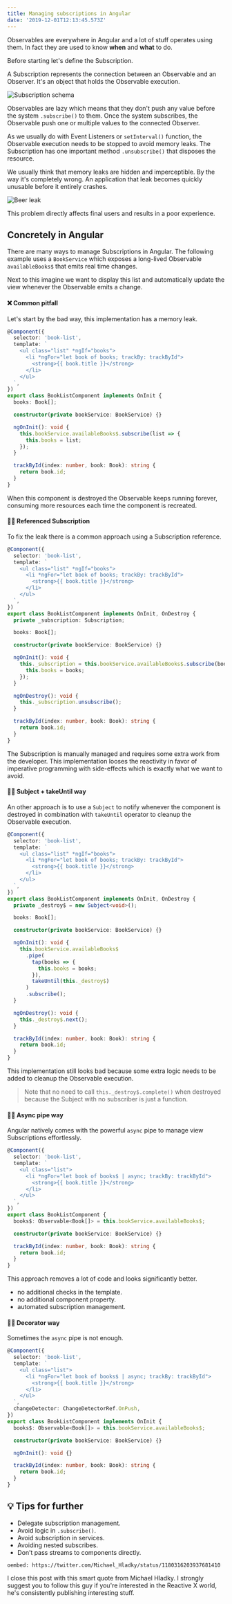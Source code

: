```yaml
---
title: Managing subscriptions in Angular
date: '2019-12-01T12:13:45.573Z'
---
```


Observables are everywhere in Angular and a lot of stuff operates using them. In fact they are used to know **when** and **what** to do.

Before starting let's define the Subscription.

A Subscription represents the connection between an Observable and an Observer. It's an object that holds the Observable execution.

![Subscription schema](./subscription.png)

Observables are lazy which means that they don't push any value before the system `.subscribe()` to them. Once the system subscribes, the Observable push one or multiple values to the connected Observer.

As we usually do with Event Listeners or `setInterval()` function, the Observable execution needs to be stopped to avoid memory leaks. The Subscription has one important method `.unsubscribe()` that disposes the resource.

We usually think that memory leaks are hidden and imperceptible. By the way it's completely wrong. An application that leak becomes quickly unusable before it entirely crashes.

![Beer leak](./beer.gif)

This problem directly affects final users and results in a poor experience.

## Concretely in Angular

There are many ways to manage Subscriptions in Angular. The following example uses a `BookService` which exposes a long-lived Observable `availableBooks$` that emits real time changes.

Next to this imagine we want to display this list and automatically update the view whenever the Observable emits a change.

#### ❌ Common pitfall

Let's start by the bad way, this implementation has a memory leak.

```ts
@Component({
  selector: 'book-list',
  template: `
    <ul class="list" *ngIf="books">
      <li *ngFor="let book of books; trackBy: trackById">
        <strong>{{ book.title }}</strong>
      </li>
    </ul>
  `,
})
export class BookListComponent implements OnInit {
  books: Book[];

  constructor(private bookService: BookService) {}

  ngOnInit(): void {
    this.bookService.availableBooks$.subscribe(list => {
      this.books = list;
    });
  }

  trackById(index: number, book: Book): string {
    return book.id;
  }
}
```

When this component is destroyed the Observable keeps running forever, consuming more resources each time the component is recreated.

#### 👎🏼 Referenced Subscription

To fix the leak there is a common approach using a Subscription reference.

```ts
@Component({
  selector: 'book-list',
  template: `
    <ul class="list" *ngIf="books">
      <li *ngFor="let book of books; trackBy: trackById">
        <strong>{{ book.title }}</strong>
      </li>
    </ul>
  `,
})
export class BookListComponent implements OnInit, OnDestroy {
  private _subscription: Subscription;

  books: Book[];

  constructor(private bookService: BookService) {}

  ngOnInit(): void {
    this._subscription = this.bookService.availableBooks$.subscribe(books => {
      this.books = books;
    });
  }

  ngOnDestroy(): void {
    this._subscription.unsubscribe();
  }

  trackById(index: number, book: Book): string {
    return book.id;
  }
}
```

The Subscription is manually managed and requires some extra work from the developer. This implementation looses the reactivity in favor of imperative programming with side-effects which is exactly what we want to avoid.

#### 👎🏼 Subject + takeUntil way

An other approach is to use a `Subject` to notify whenever the component is destroyed in combination with `takeUntil` operator to cleanup the Observable execution.

```ts
@Component({
  selector: 'book-list',
  template: `
    <ul class="list" *ngIf="books">
      <li *ngFor="let book of books; trackBy: trackById">
        <strong>{{ book.title }}</strong>
      </li>
    </ul>
  `,
})
export class BookListComponent implements OnInit, OnDestroy {
  private _destroy$ = new Subject<void>();

  books: Book[];

  constructor(private bookService: BookService) {}

  ngOnInit(): void {
    this.bookService.availableBooks$
      .pipe(
        tap(books => {
          this.books = books;
        }),
        takeUntil(this._destroy$)
      )
      .subscribe();
  }

  ngOnDestroy(): void {
    this._destroy$.next();
  }

  trackById(index: number, book: Book): string {
    return book.id;
  }
}
```

This implementation still looks bad because some extra logic needs to be added to cleanup the Observable execution.

> Note that no need to call `this._destroy$.complete()` when destroyed because the Subject with no subscriber is just a function.

#### 👍🏼 Async pipe way

Angular natively comes with the powerful `async` pipe to manage view Subscriptions effortlessly.

```ts
@Component({
  selector: 'book-list',
  template: `
    <ul class="list">
      <li *ngFor="let book of books$ | async; trackBy: trackById">
        <strong>{{ book.title }}</strong>
      </li>
    </ul>
  `,
})
export class BookListComponent {
  books$: Observable<Book[]> = this.bookService.availableBooks$;

  constructor(private bookService: BookService) {}

  trackById(index: number, book: Book): string {
    return book.id;
  }
}
```

This approach removes a lot of code and looks significantly better.

- no additional checks in the template.
- no additional component property.
- automated subscription management.

#### 👍🏼 Decorator way

Sometimes the `async` pipe is not enough.

```ts
@Component({
  selector: 'book-list',
  template: `
    <ul class="list">
      <li *ngFor="let book of books$ | async; trackBy: trackById">
        <strong>{{ book.title }}</strong>
      </li>
    </ul>
  `,
  changeDetector: ChangeDetectorRef.OnPush,
})
export class BookListComponent implements OnInit {
  books$: Observable<Book[]> = this.bookService.availableBooks$;

  constructor(private bookService: BookService) {}

  ngOnInit(): void {}

  trackById(index: number, book: Book): string {
    return book.id;
  }
}
```

## 💡 Tips for further

- Delegate subscription management.
- Avoid logic in `.subscribe()`.
- Avoid subscription in services.
- Avoiding nested subscribes.
- Don’t pass streams to components directly.

`oembed: https://twitter.com/Michael_Hladky/status/1180316203937681410`

I close this post with this smart quote from Michael Hladky. I strongly suggest you to follow this guy if you're interested in the Reactive X world, he's consistently publishing interesting stuff.
